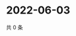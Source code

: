 # 2022-06-03

共 0 条

<!-- BEGIN WEIBO -->
<!-- 最后更新时间 Fri Jun 03 2022 19:13:16 GMT+0800 (China Standard Time) -->

<!-- END WEIBO -->
